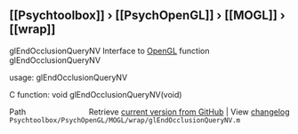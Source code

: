 ## [[Psychtoolbox]] &#8250; [[PsychOpenGL]] &#8250; [[MOGL]] &#8250; [[wrap]]

glEndOcclusionQueryNV  Interface to [OpenGL](OpenGL) function glEndOcclusionQueryNV  
  
usage:  glEndOcclusionQueryNV  
  
C function:  void glEndOcclusionQueryNV(void)  




<div class="code_header" style="text-align:right;">
  <span style="float:left;">Path&nbsp;&nbsp;</span> <span class="counter">Retrieve <a href=
  "https://raw.github.com/Psychtoolbox-3/Psychtoolbox-3/beta/Psychtoolbox/PsychOpenGL/MOGL/wrap/glEndOcclusionQueryNV.m">current version from GitHub</a> | View <a href=
  "https://github.com/Psychtoolbox-3/Psychtoolbox-3/commits/beta/Psychtoolbox/PsychOpenGL/MOGL/wrap/glEndOcclusionQueryNV.m">changelog</a></span>
</div>
<div class="code">
  <code>Psychtoolbox/PsychOpenGL/MOGL/wrap/glEndOcclusionQueryNV.m</code>
</div>

